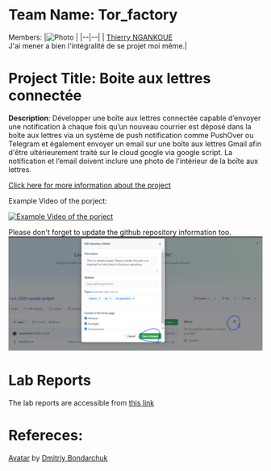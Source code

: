 # Team Name: Tor_factory
Members: 
|![Photo](https://user-images.githubusercontent.com/65724356/104124183-a6269400-534f-11eb-9ecd-4e5fc055aac0.jpg) |
|--|--|
|  [Thierry NGANKOUE](https://github.com/Thierry94) <br> J'ai mener a bien l'intégralité de se projet moi même.|



# Project Title: Boite aux lettres connectée
 **Description**: Développer une boîte aux lettres connectée capable d’envoyer une notification à chaque fois qu’un nouveau courrier est déposé dans la boîte aux lettres via un système de push notification comme PushOver ou Telegram et également envoyer un email sur une boîte aux lettres Gmail afin d'être ultérieurement traité sur le cloud google via google script.
La notification et l’email doivent inclure une photo de l'intérieur de la boîte aux lettres.
 
[Click here for more information about the project](project) 

Example Video of the porject:

[![Example Video of the porject](https://img.youtube.com/vi/ucZl6vQ_8Uo/0.jpg)](https://www.youtube.com/watch?v=ucZl6vQ_8Uo)

Please don't forget to update the github repository information too. 
![Change Description of github repository](assets/change_description.png?raw=true)

# Lab Reports

The lab reports are accessible from [this link](lab)

# Refereces:
[Avatar](https://iconscout.com/icons/avatar) by [Dmitriy Bondarchuk](https://iconscout.com/contributors/dmitriy-bondarchuk)
